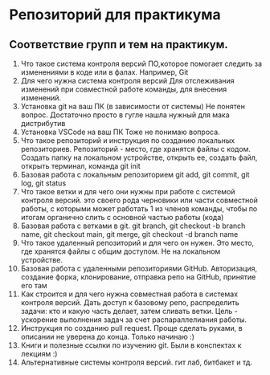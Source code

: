 # Репозиторий для практикума
## Соответствие групп и тем на практикум.

1. Что такое система контроля версий
ПО,которое помогает следить за изменениями в коде или в фалах. Например, Git
2. Для чего нужна система контроля версий
Для отслеживания изменений при совместной работе команды, для внесения изменений.
3. Установка git на ваш ПК (в зависимости от системы)
Не понятен вопрос. Достаточно просто в гугле нашла нужный для мака дистрибутив
4. Установка VSCode на ваш ПК
Тоже не понимаю вопроса. 
5. Что такое репозиторий и инструкция по созданию локальных репозиториев.
Репозиторий - место, где хранятся файлы с кодом. Создать папку на локальном устройстве, открыть ее, создать файл, открыть терминал, команда git init
6. Базовая работа с локальным репозиторием
git add, git commit, git log, git status
7. Что такое ветки и для чего они нужны при работе с системой контроля версий. это своего рода черновики или части совместной работы, с которыми может работать 1 из членов команды, чтобы по итогам органично слить с основной частью работы (кода)
8. Базовая работа с ветками в git. 
git branch, git checkout -b branch name, git checkout main, git merge, git checkout -d branch name
9. Что такое удаленный репозиторий и для чего он нужен. Это место, где хранятся файлы с общим доступом. Не на локальном устройстве.
10. Базовая работа с удаленными репозиториями GitHub. Авторизация, создание форка, клонирование, отправка репо на GitHub, принятие его там
11. Как строится и для чего нужна совместная работа в системах контроля версий. Дать доступ к базовому репо, распределить задачи: кто и какую часть делает, затем сливать ветки. Цель - ускорение выполнения задач за счет распараллелиания работы.
12. Инструкция по созданию pull request. Проще сделать руками, в описании не уверена до конца. Только начинаю :)
13. Книги и полезные ссылки по изучению git. Были в конспектах к лекциям :)
14. Альтернативные системы контроля версий. гит лаб, битбакет и тд.
